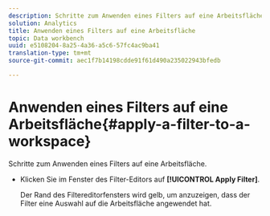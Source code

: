 ```yaml
---
description: Schritte zum Anwenden eines Filters auf eine Arbeitsfläche.
solution: Analytics
title: Anwenden eines Filters auf eine Arbeitsfläche
topic: Data workbench
uuid: e5108204-8a25-4a36-a5c6-57fc4ac9ba41
translation-type: tm+mt
source-git-commit: aec1f7b14198cdde91f61d490a235022943bfedb

---
```



# Anwenden eines Filters auf eine Arbeitsfläche{#apply-a-filter-to-a-workspace}

Schritte zum Anwenden eines Filters auf eine Arbeitsfläche.

* Klicken Sie im Fenster des Filter-Editors auf **[!UICONTROL Apply Filter]**.

   Der Rand des Filtereditorfensters wird gelb, um anzuzeigen, dass der Filter eine Auswahl auf die Arbeitsfläche angewendet hat.

